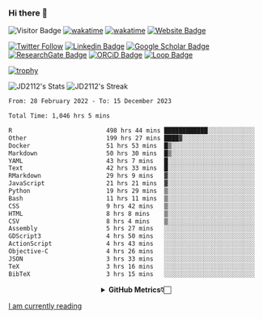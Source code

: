### Hi there 👋
![Visitor Badge](https://visitor-badge.laobi.icu/badge?page_id=JD2112.JD2112)
[![wakatime](https://github.com/JD2112/JD2112/actions/workflows/waka-readme.yml/badge.svg)](https://github.com/JD2112/JD2112/actions/workflows/waka-readme.yml)
[![wakatime](https://wakatime.com/badge/user/fe95275f-909a-4147-a45d-624981173898.svg)](https://wakatime.com/@fe95275f-909a-4147-a45d-624981173898)
[![Website Badge](https://img.shields.io/badge/website-informational?style=flat-square)](http://jyotirmoydas.netlify.app)

[![Twitter Follow](https://img.shields.io/twitter/follow/jyotirmoy21?style=social)](https://twitter.com/jyotirmoy21)
[![Linkedin Badge](https://img.shields.io/badge/-jyotirmoy-blue?style=plastic&logo=Linkedin&logoColor=white&link=https://www.linkedin.com/in/dasjyotirmoy/)](https://www.linkedin.com/in/dasjyotirmoy/)
[![Google Scholar Badge](https://img.shields.io/badge/-jyotirmoy-blue?style=plastic&logo=GoogleScholar&logoColor=white&link=https://scholar.google.se/citations?user=IMBYOv8AAAAJ&hl=en)](https://scholar.google.se/citations?user=IMBYOv8AAAAJ&hl=en)
[![ResearchGate Badge](https://img.shields.io/badge/-jyotirmoy-cyan?style=plastic&logo=ResearchGate&logoColor=white&link=https://www.researchgate.net/profile/Jyotirmoy-Das-3)](https://www.researchgate.net/profile/Jyotirmoy-Das-3)
[![ORCiD Badge](https://img.shields.io/badge/-jyotirmoy-green?style=plastic&logo=orcid&logoColor=white&link=https://orcid.org/0000-0002-5649-4658)](https://orcid.org/0000-0002-5649-4658)
[![Loop Badge](https://img.shields.io/badge/-jyotirmoy-orange?style=plastic&logo=Loop&logoColor=white&link=https://loop.frontiersin.org/people/1519976/overview)](https://loop.frontiersin.org/people/1519976/overview)

[![trophy](https://github-profile-trophy.vercel.app/?username=JD2112)](https://github.com/ryo-ma/github-profile-trophy)

<!--
**JD2112/JD2112** is a ✨ _special_ ✨ repository because its `README.md` (this file) appears on your GitHub profile.

Here are some ideas to get you started:

- 🔭 I’m currently working on ...
- 🌱 I’m currently learning ...
- 👯 I’m looking to collaborate on ...
- 🤔 I’m looking for help with ...
- 💬 Ask me about ...
- 📫 How to reach me: ...
- 😄 Pronouns: ...
- ⚡ Fun fact: ...
![JD2112's Top Languages](https://github-readme-stats.vercel.app/api/top-langs/?username=JD2112&theme=vue-dark&show_icons=true&hide_border=true&layout=compact)
-->
![JD2112's Stats](https://github-readme-stats.vercel.app/api?username=JD2112&theme=vue-dark&show_icons=true&hide_border=true&count_private=true)
![JD2112's Streak](https://github-readme-streak-stats.herokuapp.com/?user=JD2112&theme=vue-dark&hide_border=true)





<!--START_SECTION:waka-->

```txt
From: 28 February 2022 - To: 15 December 2023

Total Time: 1,046 hrs 5 mins

R                          498 hrs 44 mins ████████████░░░░░░░░░░░░░   47.68 %
Other                      199 hrs 27 mins ████▓░░░░░░░░░░░░░░░░░░░░   19.07 %
Docker                     51 hrs 53 mins  █▒░░░░░░░░░░░░░░░░░░░░░░░   04.96 %
Markdown                   50 hrs 30 mins  █▒░░░░░░░░░░░░░░░░░░░░░░░   04.83 %
YAML                       43 hrs 7 mins   █░░░░░░░░░░░░░░░░░░░░░░░░   04.12 %
Text                       42 hrs 33 mins  █░░░░░░░░░░░░░░░░░░░░░░░░   04.07 %
RMarkdown                  29 hrs 9 mins   ▓░░░░░░░░░░░░░░░░░░░░░░░░   02.79 %
JavaScript                 21 hrs 21 mins  ▓░░░░░░░░░░░░░░░░░░░░░░░░   02.04 %
Python                     19 hrs 29 mins  ▒░░░░░░░░░░░░░░░░░░░░░░░░   01.86 %
Bash                       11 hrs 11 mins  ▒░░░░░░░░░░░░░░░░░░░░░░░░   01.07 %
CSS                        9 hrs 42 mins   ▒░░░░░░░░░░░░░░░░░░░░░░░░   00.93 %
HTML                       8 hrs 8 mins    ▒░░░░░░░░░░░░░░░░░░░░░░░░   00.78 %
CSV                        8 hrs 4 mins    ▒░░░░░░░░░░░░░░░░░░░░░░░░   00.77 %
Assembly                   5 hrs 27 mins   ░░░░░░░░░░░░░░░░░░░░░░░░░   00.52 %
GDScript3                  4 hrs 50 mins   ░░░░░░░░░░░░░░░░░░░░░░░░░   00.46 %
ActionScript               4 hrs 43 mins   ░░░░░░░░░░░░░░░░░░░░░░░░░   00.45 %
Objective-C                4 hrs 26 mins   ░░░░░░░░░░░░░░░░░░░░░░░░░   00.43 %
JSON                       3 hrs 33 mins   ░░░░░░░░░░░░░░░░░░░░░░░░░   00.34 %
TeX                        3 hrs 16 mins   ░░░░░░░░░░░░░░░░░░░░░░░░░   00.31 %
BibTeX                     3 hrs 15 mins   ░░░░░░░░░░░░░░░░░░░░░░░░░   00.31 %
```

<!--END_SECTION:waka-->

<div align="center">
    <details>
        <summary><b>GitHub Metrics👇🏻</b></summary>
    <br>
        
[Get Details](https://metrics.lecoq.io/insights/JD2112)
    </details>
</div>

<a target="_blank" href="https://www.goodreads.com/user/show/21242415-jyotirmoy-das">I am currently reading</a>


